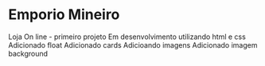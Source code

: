 # Emporio Mineiro 
Loja On line - primeiro projeto
Em desenvolvimento utilizando html e css
Adicionado float
Adicionado cards
Adicioando imagens
Adicionado imagem background


